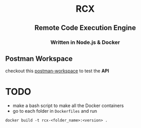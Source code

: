 <h1 align="center">RCX</h1>

<h2 align="center">Remote Code Execution Engine</h2>

<h3 align="center">Written in Node.js & Docker</h3>


## Postman Workspace

checkout this [postman-workspace](https://www.getpostman.com/collections/74b1f23c99bc4987d1e1) to test the **API**

# TODO

- make a bash script to make all the Docker containers
- go to each folder in `Dockerfiles` and run

```
docker build -t rcx-<folder_name>:<version> .
```

